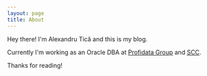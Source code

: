 ```yaml
---
layout: page
title: About
---
```


<p class="message">
  Hey there! I'm Alexandru Tică and this is my blog.
</p>

<div data-iframe-width="150" data-iframe-height="270" data-share-badge-id="1eaeaf37-7ade-4cbd-8836-887379b461d8"></div>
<script type="text/javascript">
  (function() {
    var s = document.createElement('script');
    s.type = 'text/javascript';
    s.async = true;
    s.src = '//www.youracclaim.com/assets/utilities/embed.js';
    var o = document.getElementsByTagName('script')[0];
    o.parentNode.insertBefore(s, o);
    })();
</script>

<div data-iframe-width="150" data-iframe-height="270" data-share-badge-id="2394572e-1983-4e13-b33e-f37536b19c12"></div>
<script type="text/javascript">
  (function() {
    var s = document.createElement('script');
    s.type = 'text/javascript';
    s.async = true;
    s.src = '//www.youracclaim.com/assets/utilities/embed.js';
    var o = document.getElementsByTagName('script')[0];
    o.parentNode.insertBefore(s, o);
    })();
</script>

Currently I'm working as an Oracle DBA at [Profidata
Group](http://www.profidatagroup.com/en/home/) and [SCC](http://www.scc.com/).

Thanks for reading!
